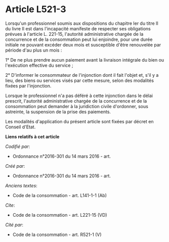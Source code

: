 # Article L521-3

Lorsqu'un professionnel soumis aux dispositions du chapitre Ier du titre II du livre II est dans l'incapacité manifeste de
respecter ses obligations prévues à l'article L. 221-15, l'autorité administrative chargée de la concurrence et de la
consommation peut lui enjoindre, pour une durée initiale ne pouvant excéder deux mois et susceptible d'être renouvelée par
période d'au plus un mois : 

1° De ne plus prendre aucun paiement avant la livraison intégrale du bien ou l'exécution effective du service ; 

2° D'informer le consommateur de l'injonction dont il fait l'objet et, s'il y a lieu, des biens ou services visés par cette
mesure, selon des modalités fixées par l'injonction. 

Lorsque le professionnel n'a pas déféré à cette injonction dans le délai prescrit, l'autorité administrative chargée de la
concurrence et de la consommation peut demander à la juridiction civile d'ordonner, sous astreinte, la suspension de la prise
des paiements. 

Les modalités d'application du présent article sont fixées par décret en Conseil d'Etat.

**Liens relatifs à cet article**

_Codifié par_:

  - Ordonnance n°2016-301 du 14 mars 2016 - art.

_Créé par_:

  - Ordonnance n°2016-301 du 14 mars 2016 - art.

_Anciens textes_:

  - Code de la consommation - art. L141-1-1 (Ab)

_Cite_:

  - Code de la consommation - art. L221-15 (VD)

_Cité par_:

  - Code de la consommation - art. R521-1 (V)
